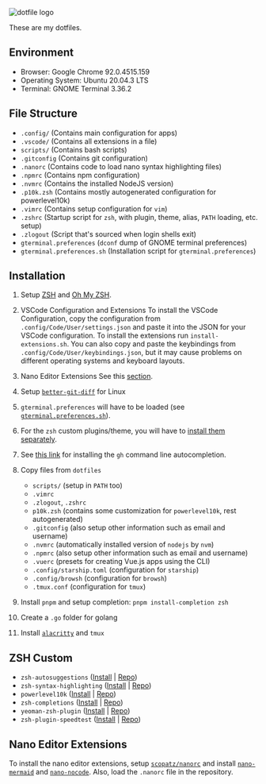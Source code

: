 ![dotfile logo](https://raw.githubusercontent.com/jglovier/dotfiles-logo/main/dotfiles-logo.svg)

These are my dotfiles.

## Environment

- Browser: Google Chrome 92.0.4515.159
- Operating System: Ubuntu 20.04.3 LTS
- Terminal: GNOME Terminal 3.36.2

## File Structure

- `.config/` (Contains main configuration for apps)
- `.vscode/` (Contains all extensions in a file)
- `scripts/` (Contains bash scripts)
- `.gitconfig` (Contains git configuration)
- `.nanorc` (Contains code to load nano syntax highlighting files)
- `.npmrc` (Contains npm configuration)
- `.nvmrc` (Contains the installed NodeJS version)
- `.p10k.zsh` (Contains mostly autogenerated configuration for powerlevel10k)
- `.vimrc` (Contains setup configuration for `vim`)
- `.zshrc` (Startup script for `zsh`, with plugin, theme, alias, `PATH` loading, etc. setup)
- `.zlogout` (Script that's sourced when login shells exit)
- `gterminal.preferences` (`dconf` dump of GNOME terminal preferences)
- `gterminal.preferences.sh` (Installation script for `gterminal.preferences`)

## Installation

1. Setup [ZSH](https://zsh.sourceforge.io/) and [Oh My ZSH](https://ohmyz.sh/).
2. VSCode Configuration and Extensions
   To install the VSCode Configuration, copy the configuration from `.config/Code/User/settings.json`
   and paste it into the JSON for your VSCode configuration.
   To install the extensions run `install-extensions.sh`.
   You can also copy and paste the keybindings from `.config/Code/User/keybindings.json`, but it may
   cause problems on different operating systems and keyboard layouts.
3. Nano Editor Extensions
   See this [section](#nano-editor-extensions).
4. Setup [`better-git-diff`](https://github.com/Yash-Singh1/better-git-diff) for Linux
5. `gterminal.preferences` will have to be loaded (see [`gterminal.preferences.sh`](./gterminal.preferences.sh)).
6. For the `zsh` custom plugins/theme, you will have to [install them separately](#zsh-custom).
7. See [this link](https://khalidabuhakmeh.com/ohmyzsh-github-cli-command-completion) for installing the `gh` command line autocompletion.
8. Copy files from `dotfiles`
   - `scripts/` (setup in `PATH` too)
   - `.vimrc`
   - `.zlogout`, `.zshrc`
   - `p10k.zsh` (contains some customization for `powerlevel10k`, rest autogenerated)
   - `.gitconfig` (also setup other information such as email and username)
   - `.nvmrc` (automatically installed version of `nodejs` by `nvm`)
   - `.npmrc` (also setup other information such as email and username)
   - `.vuerc` (presets for creating Vue.js apps using the CLI)
   - `.config/starship.toml` (configuration for `starship`)
   - `.config/browsh` (configuration for `browsh`)
   - `.tmux.conf` (configuration for `tmux`)

9. Install `pnpm` and setup completion: `pnpm install-completion zsh`
10. Create a `.go` folder for golang
11. Install [`alacritty`](https://github.com/alacritty/alacritty/blob/master/INSTALL.md) and `tmux`

## ZSH Custom

- `zsh-autosuggestions` ([Install](https://github.com/zsh-users/zsh-autosuggestions/blob/master/INSTALL.md#oh-my-zsh) | [Repo](https://github.com/zsh-users/zsh-autosuggestions))
- `zsh-syntax-highlighting` ([Install](https://github.com/zsh-users/zsh-syntax-highlighting/blob/master/INSTALL.md#oh-my-zsh) | [Repo](https://github.com/zsh-users/zsh-syntax-highlighting))
- `powerlevel10k` ([Install](https://github.com/romkatv/powerlevel10k#oh-my-zsh) | [Repo](https://github.com/romkatv/powerlevel10k))
- `zsh-completions` ([Install](https://github.com/zsh-users/zsh-completions#oh-my-zsh) | [Repo](https://github.com/zsh-users/zsh-completions))
- `yeoman-zsh-plugin` ([Install](https://github.com/edouard-lopez/yeoman-zsh-plugin#oh-my-zsh) | [Repo](https://github.com/edouard-lopez/yeoman-zsh-plugin))
- `zsh-plugin-speedtest` ([Install](https://github.com/Yash-Singh1/zsh-plugin-speedtest#oh-my-zsh) | [Repo](https://github.com/Yash-Singh1/zsh-plugin-speedtest))

## Nano Editor Extensions

To install the nano editor extensions, setup [`scopatz/nanorc`](https://github.com/scopatz/nanorc)
and install [`nano-mermaid`](https://github.com/Yash-Singh1/nano-mermaid) and [`nano-nocode`](https://github.com/Yash-Singh1/nano-nocode). Also, load the `.nanorc` file in the repository.
